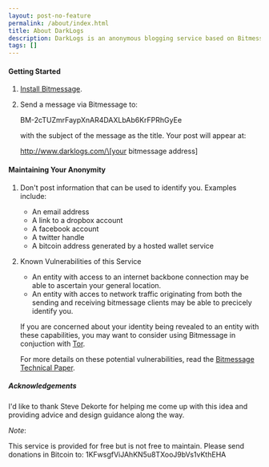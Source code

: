 ```yaml
---
layout: post-no-feature
permalink: /about/index.html
title: About DarkLogs
description: DarkLogs is an anonymous blogging service based on Bitmessage.
tags: []
---
```


#### Getting Started

1.  [Install Bitmessage](https://bitmessage.org/wiki/Main_Page).
2.  Send a message via Bitmessage to:

    BM-2cTUZmrFaypXnAR4DAXLbAb6KrFPRhGyEe
    
    with the subject of the message as the title.  Your post will appear at:
    
    http://www.darklogs.com/\[your bitmessage address\]


#### Maintaining Your Anonymity

1.  Don't post information that can be used to identify you.  Examples include:
    * An email address
    * A link to a dropbox account
    * A facebook account
    * A twitter handle
    * A bitcoin address generated by a hosted wallet service

2.  Known Vulnerabilities of this Service

    * An entity with access to an internet backbone connection may be able to ascertain your general location.
    * An entity with acces to network traffic originating from both the sending and receiving bitmessage clients
      may be able to precicely identify you.
      
    If you are concerned about your identity being revealed to an entity with these capabilities, you may want to consider using Bitmessage in conjuction with [Tor](https://www.torproject.org/).
    
    For more details on these potential vulnerabilities, read the [Bitmessage Technical Paper](https://bitmessage.org/Bitmessage%20Technical%20Paper.pdf).

##### Acknowledgements

I'd like to thank Steve Dekorte for helping me come up with this idea and providing advice and design guidance along the way.

_Note_:

This service is provided for free but is not free to maintain.  Please send donations in Bitcoin to: 1KFwsgfViJAhKN5u8TXooJ9bVs1vKthEHA



